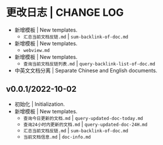 # 更改日志 | CHANGE LOG

- 新增模板 | New templates.
  - `汇总当前文档反链.md` | `sum-backlink-of-doc.md`
- 新增模板 | New templates.
  - `webview.md`
- 新增模板 | New templates.
  - `查询当前文档反链列表.md` | `query-backlink-list-of-doc.md`
- 中英文文档分离 | Separate Chinese and English documents.

## v0.0.1/2022-10-02

- 初始化 | Initialization.
- 新增模板 | New templates.
  - `查询今日更新的文档.md` | `query-updated-doc-today.md`
  - `查询24小时内更新的文档.md` | `query-updated-doc-24H.md`
  - `汇总当前文档反链.md` | `sum-backlink-of-doc.md`
  - `当前文档信息.md` | `doc-info.md`
